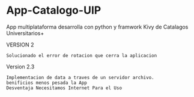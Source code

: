 # App-Catalogo-UIP
App multiplataforma desarrolla con python y framwork Kivy de Catalagos Universitarios+

VERSION 2

	Solucionado el error de rotacion que cerra la aplicacion 
Version 2.3

	Implementacion de data a traves de un servidor archivo. 
	benificios menos pesada la App 
	Desventaja Necesitamos Internet Para el Uso 
